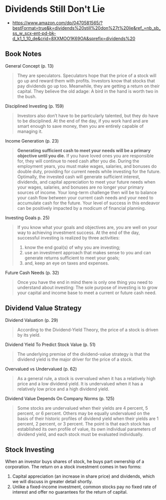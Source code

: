 # Dividends Still Don't Lie
- https://www.amazon.com/dp/0470581565/?bestFormat=true&k=dividends%20still%20don%27t%20lie&ref_=nb_sb_ss_w_scx-ent-pd-bk-d_k1_1_10_de&crid=8XXMOO1K69OA&sprefix=dividends%20


## Book Notes
General Concept (p. 13)
> They are speculators. 
> Speculators hope that the price of a stock will go up and reward them with profits. 
> Investors know that stocks that pay dividends go up too. 
> Meanwhile, they are getting a return on their capital. 
> They believe the old adage: A bird in the hand is worth two in the bush.
 
Disciplined Investing (p. 159)
> Investors also don’t have to be particularly talented, but they do have to be disciplined. 
> At the end of the day, if you work hard and are smart enough to save money, then you are entirely capable of managing it.

Income Generation (p. 23)
>**Generating sufficient cash to meet your needs will be a primary objective until you die.** 
> If you have loved ones you are responsible for, they will continue to need cash after you die. 
> During the employment years, you must make wages, salaries, and bonuses do double duty, providing for current needs while investing for the future. 
> Optimally, the invested cash will generate sufficient interest, dividends, and capital appreciation to meet your future needs when your wages, salaries, and bonuses are no longer your primary sources of income. 
> Your long-term challenge then will be to balance your cash flow between your current cash needs and your need to accumulate cash for the future. 
> Your level of success in this endeavor can be positively impacted by a modicum of financial planning.


Investing Goals p. 25)
> If you know what your goals and objectives are, you are well on your way to achieving investment success. 
> At the end of the day, successful investing is realized by three activities: 
> 1. know the end goal(s) of why you are investing; 
> 2. use an investment approach that makes sense to you and can generate returns sufficient to meet your goals; 
> 3. and, keep an eye on taxes and expenses.


Future Cash Needs (p. 32)
> Once you have the end in mind there is only one thing you need to understand about investing: 
> The sole purpose of investing is to grow your capital and income base to meet a current or future cash need.



## Dividend Value Strategy

Dividend Valuation (p. 29)
> According to the Dividend-Yield Theory, the price of a stock is driven by its yield.


Dividend Yield To Predict Stock Value (p. 51)
> The underlying premise of the dividend-value strategy is that the dividend yield is the major driver for the price of a stock.

Overvalued vs Undervalued (p. 62)
> As a general rule, a stock is overvalued when it has a relatively high price and a low dividend yield. 
> It is undervalued when it has a relatively low price and a high dividend yield.


Dividend Value Depends On Company Norms (p. 125)
> Some stocks are undervalued when their yields are 4 percent, 5 percent, or 6 percent. 
> Others may be equally undervalued on the basis of their historic profiles of dividend yield when their yields are 1 percent, 2 percent, or 3 percent. 
> The point is that each stock has established its own profile of value, its own individual parameters of dividend yield, and each stock must be evaluated individually.
 

## Stock Investing
When an investor buys shares of stock, he buys part ownership of a corporation. 
The return on a stock investment comes in two forms: 
1. Capital appreciation (an increase in share price) and dividends, which we will discuss in greater detail shortly. 
2. Unlike a fixed-income investment, common stocks pay no fixed rate of interest and offer no guarantees for the return of capital.
